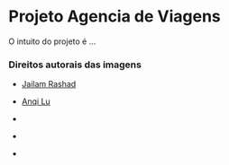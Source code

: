 # Projeto Agencia de Viagens
O intuito do projeto é ...


### Direitos autorais das imagens
- [Jailam Rashad](https://unsplash.com/pt-br/fotografias/litoral-sob-o-ceu-Qe58SmRMcH4)

- [Anqi Lu](https://unsplash.com/pt-br/fotografias/montanha-rochosa-marrom-sob-o-ceu-azul-durante-o-dia-5S2p2JloFls)

- []()

- []()

- []()
      
      